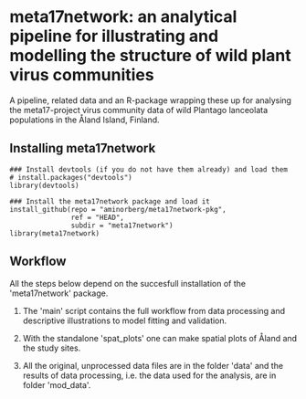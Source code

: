 # meta17network: an analytical pipeline for illustrating and modelling the structure of wild plant virus communities

A pipeline, related data and an R-package wrapping these up for analysing 
the meta17-project virus community data of wild Plantago lanceolata populations in the
Åland Island, Finland. 

## Installing meta17network

```{r}
### Install devtools (if you do not have them already) and load them
# install.packages("devtools")
library(devtools)

### Install the meta17network package and load it
install_github(repo = "aminorberg/meta17network-pkg", 
			   ref = "HEAD", 
			   subdir = "meta17network")
library(meta17network)
```

## Workflow

All the steps below depend on the succesfull installation of the 'meta17network' package.

1) The 'main' script contains the full workflow from data processing and descriptive
illustrations to model fitting and validation. 

2) With the standalone 'spat_plots' one can make spatial plots of Åland and the study sites. 

3) All the original, unprocessed data files are in the folder 'data' and the results of
data processing, i.e. the data used for the analysis, are in folder 'mod_data'.
